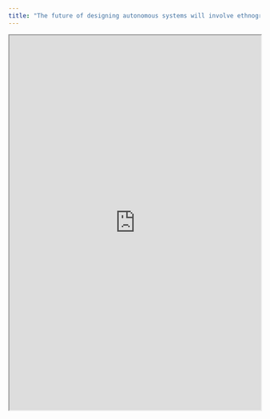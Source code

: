 ```yaml
---
title: "The future of designing autonomous systems will involve ethnographers"
---
```



<iframe height="750" width="100%" src="https://ewelton.github.io/ktest/wiki.html#The%20future%20of%20designing%20autonomous%20systems%20will%20involve%20ethnographers"></iframe>
